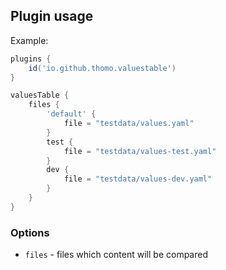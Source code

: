 ## Plugin usage

Example:

``` groovy
plugins {
	id('io.github.thomo.valuestable')
}

valuesTable {
	files {
		'default' {
			file = "testdata/values.yaml"
		}
		test {
			file = "testdata/values-test.yaml"
		}
		dev {
			file = "testdata/values-dev.yaml"
		}
	}
}
```

### Options

- `files` - files which content will be compared
